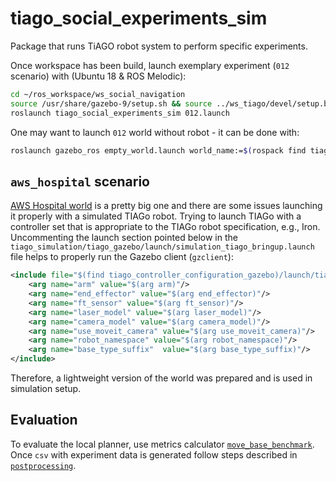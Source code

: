 # tiago_social_experiments_sim

Package that runs TiAGO robot system to perform specific experiments.

Once workspace has been build, launch exemplary experiment (`012` scenario) with (Ubuntu 18 & ROS Melodic):

```bash
cd ~/ros_workspace/ws_social_navigation
source /usr/share/gazebo-9/setup.sh && source ../ws_tiago/devel/setup.bash && source devel/setup.bash
roslaunch tiago_social_experiments_sim 012.launch
```

One may want to launch `012` world without robot - it can be done with:

```bash
roslaunch gazebo_ros empty_world.launch world_name:=$(rospack find tiago_sim_integration)/worlds/lab_012_v2_actor.world
```

## `aws_hospital` scenario

[AWS Hospital world](https://github.com/aws-robotics/aws-robomaker-hospital-world) is a pretty big one and there are some issues launching it properly with a simulated TIAGo robot. Trying to launch TIAGo with a controller set that is appropriate to the TIAGo robot specification, e.g., Iron. Uncommenting the launch section pointed below in the `tiago_simulation/tiago_gazebo/launch/simulation_tiago_bringup.launch` file helps to properly run the Gazebo client (`gzclient`):

```xml
<include file="$(find tiago_controller_configuration_gazebo)/launch/tiago_controllers.launch">
    <arg name="arm" value="$(arg arm)"/>
    <arg name="end_effector" value="$(arg end_effector)"/>
    <arg name="ft_sensor" value="$(arg ft_sensor)"/>
    <arg name="laser_model" value="$(arg laser_model)"/>
    <arg name="camera_model" value="$(arg camera_model)"/>
    <arg name="use_moveit_camera" value="$(arg use_moveit_camera)"/>
    <arg name="robot_namespace" value="$(arg robot_namespace)"/>
    <arg name="base_type_suffix"  value="$(arg base_type_suffix)"/>
</include>
```

Therefore, a lightweight version of the world was prepared and is used in simulation setup.

## Evaluation

To evaluate the local planner, use metrics calculator [`move_base_benchmark`](https://github.com/rayvburn/move_base_benchmark). Once `csv` with experiment data is generated follow steps described in [`postprocessing`](https://github.com/rayvburn/move_base_benchmark/tree/melodic-devel-benchmark/postprocessing).
